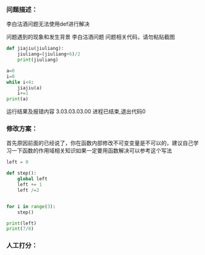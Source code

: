 ### 问题描述：
<p>李白沽酒问题无法使用def进行解决</p>
问题遇到的现象和发生背景
李白沽酒问题
问题相关代码，请勿粘贴截图

```python
def jiajiu(jiuliang):
    jiuliang=(jiuliang+6)/2
    print(jiuliang)

a=0
i=0
while i<4:
    jiajiu(a)
    i+=1
print(a)


```
运行结果及报错内容
3.03.03.03.00
进程已结束,退出代码0 
### 修改方案：
首先原因前面的已经说了，你在函数内部修改不可变变量是不可以的，建议自己学习一下函数的作用域相关知识如果一定要用函数解决可以参考这个写法

```python
left = 0

def step():
    global left
    left += 1
    left /=2


for i in range(3):
    step()

print(left)
print(7/8)


```

### 人工打分：

